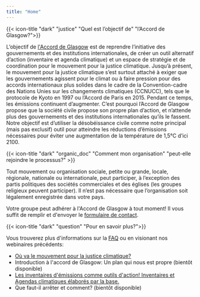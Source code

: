 ```yaml
---
title: "Home"
---
```


{{< icon-title "dark" "justice" "Quel est l’objectif de" "l’Accord de Glasgow?">}}

L’objectif de [l'Accord de Glasgow](./agreement) est de reprendre l’initiative des gouvernements et des institutions internationales, de créer un outil alternatif d’action (inventaire et agenda climatique) et un espace de stratégie et de coordination pour le mouvement pour la justice climatique. Jusqu’à présent, le mouvement pour la justice climatique s’est surtout attaché à exiger que les gouvernements agissent pour le climat ou à faire pression pour des accords internationaux plus solides dans le cadre de la Convention-cadre des Nations Unies sur les changements climatiques (CCNUCC), tels que le protocole de Kyoto en 1997 ou l’Accord de Paris en 2015. Pendant ce temps, les émissions continuent d’augmenter. C’est pourquoi l’Accord de Glasgow propose que la société civile propose son propre plan d’action, et n’attende plus des gouvernements et des institutions internationales qu’ils le fassent. Notre objectif est d’utiliser la désobéissance civile comme notre principal (mais pas exclusif) outil pour atteindre les réductions d’émissions nécessaires pour éviter une augmentation de la température de 1,5°C d’ici 2100.  

{{< icon-title "dark" "organic_doc" "Comment mon organisation" "peut-elle rejoindre le processus?" >}}

Tout mouvement ou organisation sociale, petite ou grande, locale, régionale, nationale ou internationale, peut participer, à l’exception des partis politiques des sociétés commerciales et des églises (les groupes religieux peuvent participer). Il n’est pas nécessaire que l’organisation soit légalement enregistrée dans votre pays.  

Votre groupe peut adhérer à l'Accord de Glasgow à tout moment! Il vous suffit de remplir et d'envoyer le [formulaire de contact](contact).  

{{< icon-title "dark" "question" "Pour en savoir plus?">}}

Vous trouverez plus d'informations sur la [FAQ](./faq) ou en visionant nos webinaires précédents:
- [Où va le mouvement pour la justice climatique?](https://www.facebook.com/peoplesclimatecommitment/videos/2653423964896375/)
- Introduction à l'accord de Glasgow: Un plan qui nous est propre (bientôt disponible)
- [Les inventaires d'émissions comme outils d'action! Inventaires et Agendas climatiques élaborés par la base.](https://www.facebook.com/peoplesclimatecommitment/videos/358312655441148/)
- Que faut-il arrêter et comment? (bientôt disponible)